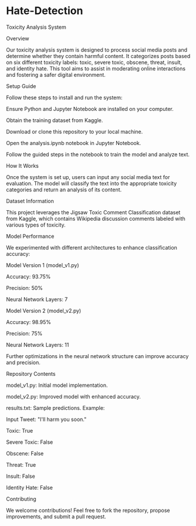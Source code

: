 # Hate-Detection
Toxicity Analysis System

Overview

Our toxicity analysis system is designed to process social media posts and determine whether they contain harmful content. It categorizes posts based on six different toxicity labels: toxic, severe toxic, obscene, threat, insult, and identity hate. This tool aims to assist in moderating online interactions and fostering a safer digital environment.

Setup Guide

Follow these steps to install and run the system:

Ensure Python and Jupyter Notebook are installed on your computer.

Obtain the training dataset from Kaggle.

Download or clone this repository to your local machine.

Open the analysis.ipynb notebook in Jupyter Notebook.

Follow the guided steps in the notebook to train the model and analyze text.

How It Works

Once the system is set up, users can input any social media text for evaluation. The model will classify the text into the appropriate toxicity categories and return an analysis of its content.

Dataset Information

This project leverages the Jigsaw Toxic Comment Classification dataset from Kaggle, which contains Wikipedia discussion comments labeled with various types of toxicity.

Model Performance

We experimented with different architectures to enhance classification accuracy:

Model Version 1 (model_v1.py)

Accuracy: 93.75%

Precision: 50%

Neural Network Layers: 7

Model Version 2 (model_v2.py)

Accuracy: 98.95%

Precision: 75%

Neural Network Layers: 11

Further optimizations in the neural network structure can improve accuracy and precision.

Repository Contents

model_v1.py: Initial model implementation.

model_v2.py: Improved model with enhanced accuracy.

results.txt: Sample predictions. Example:

Input Tweet: "I'll harm you soon."

Toxic: True

Severe Toxic: False

Obscene: False

Threat: True

Insult: False

Identity Hate: False

Contributing

We welcome contributions! Feel free to fork the repository, propose improvements, and submit a pull request.
